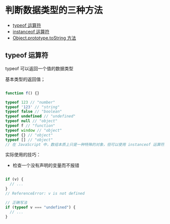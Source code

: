 # 判断数据类型的三种方法

* [typeof 运算符](#typeof-)
* [instanceof 运算符](#)
* [Object.prototype.toString 方法](#)

## typeof 运算符

typeof 可以返回一个值的数据类型

基本类型的返回值；

```javascript

function f() {}

typeof 123 // "number"
typeof '123' // "string"
typeof false // "boolean"
typeof undefined // "undefined"
typeof null // "object"
typeof f // "function"
typeof window // "object"
typeof {} // "object"
typeof [] // "object" 
// 在 JavaScript 中，数组本质上只是一种特殊的对象，但可以使用 instanceof 运算符区分数组和对象

```

实际使用的技巧：

* 检查一个没有声明的变量而不报错

```javascript

if (v) {
  // ...
} 
// ReferenceError: v is not defined

// 正确写法
if (typeof v === "undefined") {
  // ...
}

```

